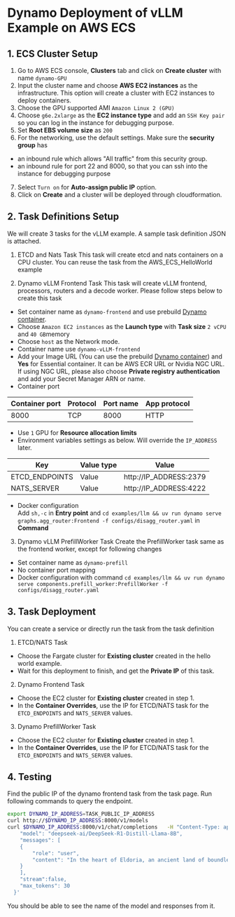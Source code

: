 # Dynamo Deployment of vLLM Example on AWS ECS
## 1. ECS Cluster Setup 
1. Go to AWS ECS console, **Clusters** tab and click on **Create cluster** with name `dynamo-GPU`
2. Input the cluster name and choose **AWS EC2 instances** as the infrastructure. This option will create a cluster with EC2 instances to deploy containers.
3. Choose the GPU supported AMI `Amazon Linux 2 (GPU)` 
4. Choose `g6e.2xlarge` as the **EC2 instance type** and add an `SSH Key pair` so you can log in the instance for debugging purpose.
5. Set **Root EBS volume size** as `200`
6. For the networking, use the default settings. Make sure the **security group** has 
- an inbound rule which allows "All traffic" from this security group. 
- an inbound rule for port 22 and 8000, so that you can ssh into the instance for debugging purpose
7. Select `Turn on` for **Auto-assign public IP** option.
8. Click on **Create** and a cluster will be deployed through cloudformation.
## 2. Task Definitions Setup
We will create 3 tasks for the vLLM example. A sample task definition JSON is attached.
1. ETCD and Nats Task
This task will create etcd and nats containers on a CPU cluster. You can reuse the task from the AWS_ECS_HelloWorld example

2. Dynamo vLLM Frontend Task
This task will create vLLM frontend, processors, routers and a decode worker.
Please follow steps below to create this task
- Set container name as `dynamo-frontend` and use prebuild [Dynamo container](https://catalog.ngc.nvidia.com/orgs/nvidia/teams/ai-dynamo/containers/vllm-runtime).
- Choose `Amazon EC2 instances` as the **Launch type** with **Task size** `2 vCPU` and `40 GB`memory
- Choose `host` as the Network mode. 
- Container name use `dynamo-vLLM-frontend`
- Add your Image URL (You can use the prebuild [Dynamo container](https://catalog.ngc.nvidia.com/orgs/nvidia/teams/ai-dynamo/containers/vllm-runtime)) and **Yes** for Essential container. It can be AWS ECR URL or Nvidia NGC URL. If using NGC URL, please also choose **Private registry authentication** and add your Secret Manager ARN or name. 
- Container port  

|Container port|Protocol|Port name| App protocol|
|-|-|-|-|
|8000|TCP|8000|HTTP|
- Use `1` GPU for **Resource allocation limits**
- Environment variables settings as below. Will override the `IP_ADDRESS` later.

|Key|Value type|Value|
|-|-|-|
|ETCD_ENDPOINTS|Value|http://IP_ADDRESS:2379|
|NATS_SERVER|Value|http://IP_ADDRESS:4222|
- Docker configuration  
Add `sh,-c` in **Entry point** and `cd examples/llm && uv run dynamo serve graphs.agg_router:Frontend -f configs/disagg_router.yaml` in **Command**

3. Dynamo vLLM PrefillWorker Task
Create the PrefillWorker task same as the frontend worker, except for following changes
- Set container name as `dynamo-prefill`
- No container port mapping
- Docker configuration with command `cd examples/llm && uv run dynamo serve components.prefill_worker:PrefillWorker -f configs/disagg_router.yaml`

## 3. Task Deployment
You can create a service or directly run the task from the task definition
1. ETCD/NATS Task
- Choose the Fargate cluster for **Existing cluster** created in the hello world example.
- Wait for this deployment to finish, and get the **Private IP** of this task. 
2. Dynamo Frontend Task
- Choose the EC2 cluster for **Existing cluster** created in step 1.
- In the **Container Overrides**, use the IP for ETCD/NATS task for the `ETCD_ENDPOINTS` and `NATS_SERVER` values.
3. Dynamo PrefillWorker Task
- Choose the EC2 cluster for **Existing cluster** created in step 1.
- In the **Container Overrides**, use the IP for ETCD/NATS task for the `ETCD_ENDPOINTS` and `NATS_SERVER` values.

## 4. Testing
Find the public IP of the dynamo frontend task from the task page. Run following commands to query the endpoint.
```sh
export DYNAMO_IP_ADDRESS=TASK_PUBLIC_IP_ADDRESS
curl http://$DYNAMO_IP_ADDRESS:8000/v1/models
curl $DYNAMO_IP_ADDRESS:8000/v1/chat/completions   -H "Content-Type: application/json"   -d '{
    "model": "deepseek-ai/DeepSeek-R1-Distill-Llama-8B",
    "messages": [
    {
        "role": "user",
        "content": "In the heart of Eldoria, an ancient land of boundless magic and mysterious creatures, lies the long-forgotten city of Aeloria. Once a beacon of knowledge and power, Aeloria was buried beneath the shifting sands of time, lost to the world for centuries. You are an intrepid explorer, known for your unparalleled curiosity and courage, who has stumbled upon an ancient map hinting at ests that Aeloria holds a secret so profound that it has the potential to reshape the very fabric of reality. Your journey will take you through treacherous deserts, enchanted forests, and across perilous mountain ranges. Your Task: Character Background: Develop a detailed background for your character. Describe their motivations for seeking out Aeloria, their skills and weaknesses, and any personal connections to the ancient city or its legends. Are they driven by a quest for knowledge, a search for lost familt clue is hidden."
    }
    ],
    "stream":false,
    "max_tokens": 30
  }'
```
You should be able to see the name of the model and responses from it.